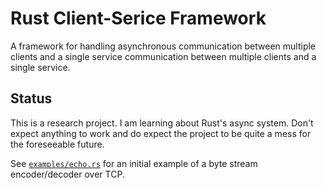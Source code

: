 
# Rust Client-Serice Framework

A framework for handling asynchronous communication between multiple clients and a single service communication between multiple clients and a single service.

## Status

This is a research project. I am learning about Rust's async system. Don't expect anything to work and do expect the project to be quite a mess for the foreseeable future.

See [`examples/echo.rs`](examples/echo.rs) for an initial example of a byte stream encoder/decoder over TCP.
